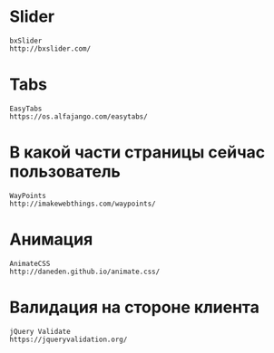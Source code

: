 # Slider
    bxSlider
    http://bxslider.com/

# Tabs
    EasyTabs
    https://os.alfajango.com/easytabs/

# В какой части страницы сейчас пользователь
    WayPoints
    http://imakewebthings.com/waypoints/

# Анимация
    AnimateCSS
    http://daneden.github.io/animate.css/

# Валидация на стороне клиента
    jQuery Validate
    https://jqueryvalidation.org/